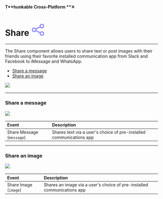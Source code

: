 #### T**hunkable Cross-Platform **✕

# Share ![](/assets/iOSviewIconSharing.png)

---

The Share component allows users to share text or post images with their friends using their favorite installed communication app from Slack and Facebook to iMessage and WhatsApp.

* [Share a message](#share-a-message)
* [Share an image](#share-an-image)

![](/assets/share-component-✕-fig-1.png)

---

### Share a message

![](/assets/share-component-✕-fig-2.png)

| Event | Description |
| :--- | :--- |
| Share Message \(`message`\) | Shares text via a user's choice of pre-installed communications app |

---

### Share an image

![](/assets/share-component-✕-fig-3.png)

| Event | Description |
| :--- | :--- |
| Share Image \(`image`\) | Shares an image via a user's choice of pre-installed communications app |



